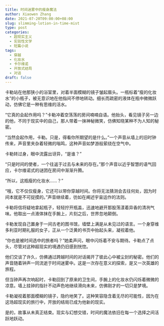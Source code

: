 ```yaml
---
title: 时间迷雾中的瘦身魔法
author: Xiaowen Zhang
date: 2021-07-20T09:00:00+08:00
slug: slimming-lotion-in-time-mist
type: post
categories:
  - 超现实主义
  - 实验性文学
  - 短篇小说
tags:
  - 穿越
  - 化妆水
  - 卡尔维诺
  - 开放式结局
  - 对话
draft: false
---
```


卡勒站在他那狭小的浴室里，对着半面模糊的镜子皱起眉头。一瓶标着“瘦的化妆水”的小瓶子，被无意识地在他指间不停地转动。细长而疏密的液体在瓶中微微跃动，仿佛它是一种有思维的活水。

“它真的会起作用吗？”卡勒冲着空荡荡的房间喃喃自语。他抬头，看见镜子另一边的他，不同于现实中的自己，那人带着一抹神秘微笑，仿佛知晓某种不为人知的秘密。

“当然会起作用，卡勒。只是，得看你所期望的是什么。”一个声音从墙上的旧时钟传来，声音里夹杂着轻微的嗡鸣，这种声音如梦游般萦绕在空气中。

卡勒转过身，眼中流露出讶异，“是谁？”

“只是时间的使者，一个往返于过去与未来的存在。”那个声音以近乎智慧的语气回应，卡尔维诺式的谜团在房间中渐渐升腾。

“所以，这瓶瘦的化妆水……？”

“哦，它不仅仅瘦身，它还可以带你穿越时间。你将无法猜测会去往何处，因为时间本就是不可捉摸的。”声音继续着，彷如在阐述宇宙运作的法则。

卡勒将信将疑地拿起瓶子，轻轻拧开瓶盖，迅速地避开那股荡漾着异香的清冽气味。他取出一点液体抹在手腕上，片刻之后，世界忽地颠倒。

卡勒发现自己置身于一间古老的图书馆，墙壁上满是从未见过的语言。一个身穿维多利亚时期礼服的女子，正从一个泛黄的书页中抬起头来，凝视着他。

“你也是被时间选中的旅者吗？”她柔声问，眼中闪烁着不安与期待。卡勒点了点头，尽管对这种超现实的境遇仍旧感到恍惚。

他们交谈了许久，仿佛通过跨越时间的对话揭开了彼此心中被尘封的秘密。他们的声音随着钟声一同流逝于时间迷雾中。这是一次存在意义的探索，是又一次英雄的旅程。

但当钟声再次响起时，卡勒回到了原来的卫生间，手腕上的化妆水仍闪烁着微微的凉意。墙上挂钟的指针不动声色地继续滑向未来，仿佛刚才的一切只是梦境。

卡勒凝视着那面模糊的镜子，隐约地笑了。这种笑容隐含着无尽的可能性，因为在这场超现实的旅行中，开放的结局已成为他新的现实。

是的，故事从未真正结束。现实与幻想交错，时间的魔法依旧在每一个选择之间活跃地跃动。